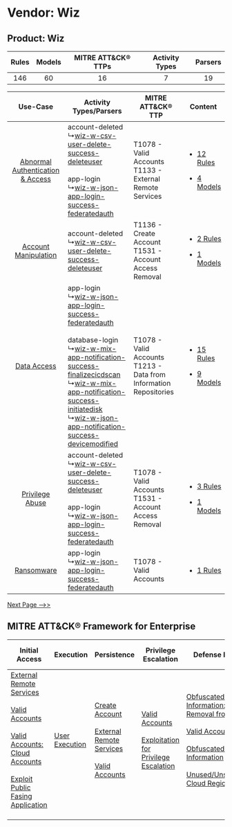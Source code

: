 Vendor: Wiz
===========
Product: Wiz
------------
| Rules | Models | MITRE ATT&CK® TTPs | Activity Types | Parsers |
|:-----:|:------:|:------------------:|:--------------:|:-------:|
|  146  |   60   |         16         |       7        |   19    |

|    Use-Case    | Activity Types/Parsers    | MITRE ATT&CK® TTP    | Content    |
|:----:| ---- | ---- | ---- |
| [Abnormal Authentication & Access](../../../UseCases/uc_abnormal_authentication_&_access.md) |  account-deleted<br> ↳[wiz-w-csv-user-delete-success-deleteuser](Ps/pC_wizwcsvuserdeletesuccessdeleteuser.md)<br><br> app-login<br> ↳[wiz-w-json-app-login-success-federatedauth](Ps/pC_wizwjsonapploginsuccessfederatedauth.md)<br>    | T1078 - Valid Accounts<br>T1133 - External Remote Services<br>    | [<ul><li>12 Rules</li></ul><ul><li>4 Models</li></ul>](RM/r_m_wiz_wiz_Abnormal_Authentication_&_Access.md) |
|    [Account Manipulation](../../../UseCases/uc_account_manipulation.md)    |  account-deleted<br> ↳[wiz-w-csv-user-delete-success-deleteuser](Ps/pC_wizwcsvuserdeletesuccessdeleteuser.md)<br>    | T1136 - Create Account<br>T1531 - Account Access Removal<br>    | [<ul><li>2 Rules</li></ul><ul><li>1 Models</li></ul>](RM/r_m_wiz_wiz_Account_Manipulation.md)    |
|    [Data Access](../../../UseCases/uc_data_access.md)    |  app-login<br> ↳[wiz-w-json-app-login-success-federatedauth](Ps/pC_wizwjsonapploginsuccessfederatedauth.md)<br><br> database-login<br> ↳[wiz-w-mix-app-notification-success-finalizecicdscan](Ps/pC_wizwmixappnotificationsuccessfinalizecicdscan.md)<br> ↳[wiz-w-mix-app-notification-success-initiatedisk](Ps/pC_wizwmixappnotificationsuccessinitiatedisk.md)<br> ↳[wiz-w-json-app-notification-success-devicemodified](Ps/pC_wizwjsonappnotificationsuccessdevicemodified.md)<br> | T1078 - Valid Accounts<br>T1213 - Data from Information Repositories<br> | [<ul><li>15 Rules</li></ul><ul><li>9 Models</li></ul>](RM/r_m_wiz_wiz_Data_Access.md)    |
|    [Privilege Abuse](../../../UseCases/uc_privilege_abuse.md)    |  account-deleted<br> ↳[wiz-w-csv-user-delete-success-deleteuser](Ps/pC_wizwcsvuserdeletesuccessdeleteuser.md)<br><br> app-login<br> ↳[wiz-w-json-app-login-success-federatedauth](Ps/pC_wizwjsonapploginsuccessfederatedauth.md)<br>    | T1078 - Valid Accounts<br>T1531 - Account Access Removal<br>    | [<ul><li>3 Rules</li></ul><ul><li>1 Models</li></ul>](RM/r_m_wiz_wiz_Privilege_Abuse.md)    |
|    [Ransomware](../../../UseCases/uc_ransomware.md)    |  app-login<br> ↳[wiz-w-json-app-login-success-federatedauth](Ps/pC_wizwjsonapploginsuccessfederatedauth.md)<br>    | T1078 - Valid Accounts<br>    | [<ul><li>1 Rules</li></ul>](RM/r_m_wiz_wiz_Ransomware.md)    |
[Next Page -->>](2_ds_wiz_wiz.md)

MITRE ATT&CK® Framework for Enterprise
--------------------------------------
| Initial Access                                                                                                                                                                                                                                                                                                                | Execution                                                           | Persistence                                                                                                                                                                                                         | Privilege Escalation                                                                                                                                          | Defense Evasion                                                                                                                                                                                                                                                                                                                                                    | Credential Access | Discovery | Lateral Movement | Collection                                                                              | Command and Control                                                                                                                                                                                                      | Exfiltration | Impact                                                                      |
| ----------------------------------------------------------------------------------------------------------------------------------------------------------------------------------------------------------------------------------------------------------------------------------------------------------------------------- | ------------------------------------------------------------------- | ------------------------------------------------------------------------------------------------------------------------------------------------------------------------------------------------------------------- | ------------------------------------------------------------------------------------------------------------------------------------------------------------- | ------------------------------------------------------------------------------------------------------------------------------------------------------------------------------------------------------------------------------------------------------------------------------------------------------------------------------------------------------------------ | ----------------- | --------- | ---------------- | --------------------------------------------------------------------------------------- | ------------------------------------------------------------------------------------------------------------------------------------------------------------------------------------------------------------------------ | ------------ | --------------------------------------------------------------------------- |
| [External Remote Services](https://attack.mitre.org/techniques/T1133)<br><br>[Valid Accounts](https://attack.mitre.org/techniques/T1078)<br><br>[Valid Accounts: Cloud Accounts](https://attack.mitre.org/techniques/T1078/004)<br><br>[Exploit Public Fasing Application](https://attack.mitre.org/techniques/T1190)<br><br> | [User Execution](https://attack.mitre.org/techniques/T1204)<br><br> | [Create Account](https://attack.mitre.org/techniques/T1136)<br><br>[External Remote Services](https://attack.mitre.org/techniques/T1133)<br><br>[Valid Accounts](https://attack.mitre.org/techniques/T1078)<br><br> | [Valid Accounts](https://attack.mitre.org/techniques/T1078)<br><br>[Exploitation for Privilege Escalation](https://attack.mitre.org/techniques/T1068)<br><br> | [Obfuscated Files or Information: Indicator Removal from Tools](https://attack.mitre.org/techniques/T1027/005)<br><br>[Valid Accounts](https://attack.mitre.org/techniques/T1078)<br><br>[Obfuscated Files or Information](https://attack.mitre.org/techniques/T1027)<br><br>[Unused/Unsupported Cloud Regions](https://attack.mitre.org/techniques/T1535)<br><br> |                   |           |                  | [Data from Information Repositories](https://attack.mitre.org/techniques/T1213)<br><br> | [Proxy: Multi-hop Proxy](https://attack.mitre.org/techniques/T1090/003)<br><br>[Application Layer Protocol](https://attack.mitre.org/techniques/T1071)<br><br>[Proxy](https://attack.mitre.org/techniques/T1090)<br><br> |              | [Account Access Removal](https://attack.mitre.org/techniques/T1531)<br><br> |